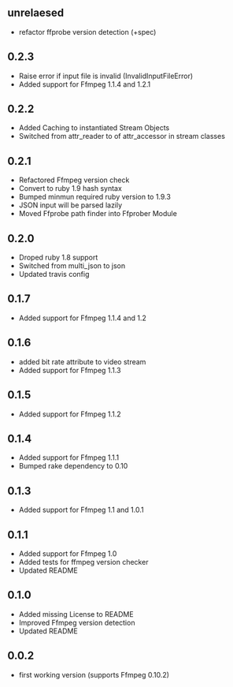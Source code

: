 unrelaesed
-----------
- refactor ffprobe version detection (+spec)

0.2.3
-----------
- Raise error if input file is invalid (InvalidInputFileError)
- Added support for Ffmpeg 1.1.4 and 1.2.1

0.2.2
-----------
- Added Caching to instantiated Stream Objects
- Switched from attr_reader to of attr_accessor in stream classes

0.2.1
-----------
- Refactored Ffmpeg version check
- Convert to ruby 1.9 hash syntax
- Bumped minmun required ruby version to 1.9.3
- JSON input will be parsed lazily
- Moved Ffprobe path finder into Ffprober Module

0.2.0
-----------
- Droped ruby 1.8 support
- Switched from multi_json to json
- Updated travis config

0.1.7
-----------
- Added support for Ffmpeg 1.1.4 and 1.2

0.1.6
-----------
- added bit rate attribute to video stream
- Added support for Ffmpeg 1.1.3

0.1.5
-----------
- Added support for Ffmpeg 1.1.2

0.1.4
-----------
- Added support for Ffmpeg 1.1.1
- Bumped rake dependency to 0.10

0.1.3
-----------
- Added support for Ffmpeg 1.1 and 1.0.1

0.1.1
-----------
- Added support for Ffmpeg 1.0
- Added tests for ffmpeg version checker
- Updated README

0.1.0
-----------
- Added missing License to README
- Improved Ffmpeg version detection
- Updated README

0.0.2
-----------
- first working version (supports Ffmpeg 0.10.2)
